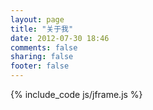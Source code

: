```yaml
---
layout: page
title: "关于我"
date: 2012-07-30 18:46
comments: false
sharing: false
footer: false
---
```

{% include_code js/jframe.js %}